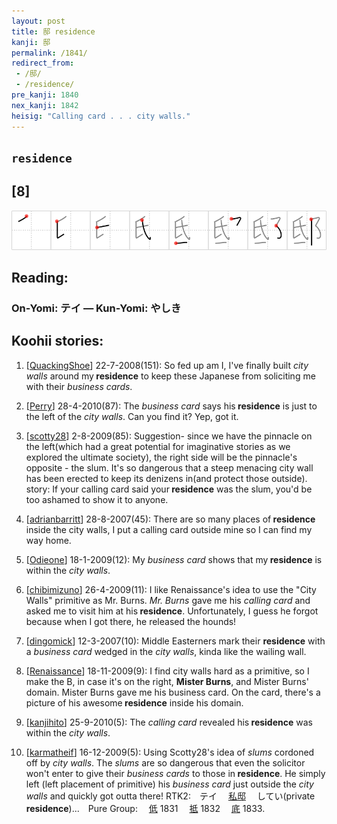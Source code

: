 ```yaml
---
layout: post
title: 邸 residence
kanji: 邸
permalink: /1841/
redirect_from:
 - /邸/
 - /residence/
pre_kanji: 1840
nex_kanji: 1842
heisig: "Calling card . . . city walls."
---
```


## `residence`

## [8]

<div class="stroke"><img src="../images/E982B8.png" /></div>

## Reading:

### On-Yomi: テイ &mdash; Kun-Yomi: やしき

## Koohii stories:

1) [<a href="http://kanji.koohii.com/profile/QuackingShoe">QuackingShoe</a>] 22-7-2008(151): So fed up am I, I&#039;ve finally built <em>city walls</em> around my<strong> residence</strong> to keep these Japanese from soliciting me with their <em>business cards</em>. 

2) [<a href="http://kanji.koohii.com/profile/Perry">Perry</a>] 28-4-2010(87): The <em>business card</em> says his<strong> residence</strong> is just to the left of the <em>city walls</em>. Can you find it? Yep, got it. 

3) [<a href="http://kanji.koohii.com/profile/scotty28">scotty28</a>] 2-8-2009(85): Suggestion- since we have the pinnacle on the left(which had a great potential for imaginative stories as we explored the ultimate society), the right side will be the pinnacle&#039;s opposite - the slum. It&#039;s so dangerous that a steep menacing city wall has been erected to keep its denizens in(and protect those outside). story: If your calling card said your<strong> residence</strong> was the slum, you&#039;d be too ashamed to show it to anyone. 

4) [<a href="http://kanji.koohii.com/profile/adrianbarritt">adrianbarritt</a>] 28-8-2007(45): There are so many places of<strong> residence</strong> inside the city walls, I put a calling card outside mine so I can find my way home. 

5) [<a href="http://kanji.koohii.com/profile/Odieone">Odieone</a>] 18-1-2009(12): My <em>business card</em> shows that my<strong> residence</strong> is within the <em>city walls</em>. 

6) [<a href="http://kanji.koohii.com/profile/chibimizuno">chibimizuno</a>] 26-4-2009(11): I like Renaissance&#039;s idea to use the &quot;City Walls&quot; primitive as Mr. Burns. <em>Mr. Burns</em> gave me his <em>calling card</em> and asked me to visit him at his<strong> residence</strong>. Unfortunately, I guess he forgot because when I got there, he released the hounds! 

7) [<a href="http://kanji.koohii.com/profile/dingomick">dingomick</a>] 12-3-2007(10): Middle Easterners mark their <strong>residence</strong> with a <em>business card</em> wedged in the <em>city walls</em>, kinda like the wailing wall. 

8) [<a href="http://kanji.koohii.com/profile/Renaissance">Renaissance</a>] 18-11-2009(9): I find city walls hard as a primitive, so I make the B, in case it&#039;s on the right, <strong>Mister Burns</strong>, and Mister Burns&#039; domain. Mister Burns gave me his business card. On the card, there&#039;s a picture of his awesome<strong> residence</strong> inside his domain. 

9) [<a href="http://kanji.koohii.com/profile/kanjihito">kanjihito</a>] 25-9-2010(5): The <em>calling card</em> revealed his<strong> residence</strong> was within the <em>city walls</em>. 

10) [<a href="http://kanji.koohii.com/profile/karmatheif">karmatheif</a>] 16-12-2009(5): Using Scotty28&#039;s idea of <em>slums</em> cordoned off by <em>city walls</em>. The <em>slums</em> are so dangerous that even the solicitor won&#039;t enter to give their <em>business cards</em> to those in<strong> residence</strong>. He simply left (left placement of primitive) his <em>business card</em> just outside the <em>city walls</em> and quickly got outta there! RTK2:　テイ　  <a href="http://jisho.org/kanji/details/私邸">私邸</a>  　してい(private<strong> residence</strong>)...　Pure Group:　  <a href="http://jisho.org/kanji/details/低">低</a>  1831　  <a href="http://jisho.org/kanji/details/抵">抵</a>  1832　  <a href="http://jisho.org/kanji/details/底">底</a>  1833. 
